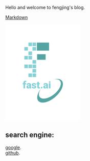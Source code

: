 Hello and welcome to fengjing's blog.  
<!--
Edit the `index.md` file to change this content. All pages on the blog, including this one, use [Markdown](https://guides.github.com/features/mastering-markdown/). You can include images:
-->  

[Markdown](https://guides.github.com/features/mastering-markdown/)

![Image of fast.ai logo](images/logo.png)

<!--And you can include links, like this [link to fast.ai](https://www.fast.ai).  -->  
## search engine:  
[google](www.google.com).  
[github](www.github.com).
